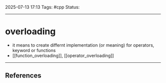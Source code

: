
2025-07-13 17:13
Tags: #cpp
Status:

---
# overloading
- it means to create differnt implementation (or meaning) for operators, keyword or functions
- [[function_overloading]], [[operator_overloading]]

---
## References



